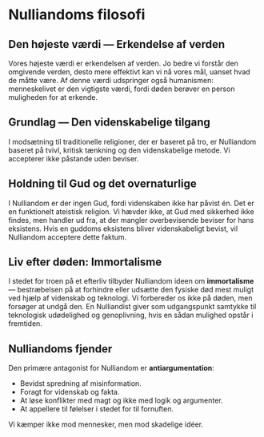# Nulliandoms filosofi

## Den højeste værdi — Erkendelse af verden

Vores højeste værdi er erkendelsen af verden. Jo bedre vi forstår den omgivende verden, desto mere effektivt kan vi nå vores mål, uanset hvad de måtte være. Af denne værdi udspringer også humanismen: menneskelivet er den vigtigste værdi, fordi døden berøver en person muligheden for at erkende.

## Grundlag — Den videnskabelige tilgang

I modsætning til traditionelle religioner, der er baseret på tro, er Nulliandom baseret på tvivl, kritisk tænkning og den videnskabelige metode. Vi accepterer ikke påstande uden beviser.

## Holdning til Gud og det overnaturlige

I Nulliandom er der ingen Gud, fordi videnskaben ikke har påvist én. Det er en funktionelt ateistisk religion. Vi hævder ikke, at Gud med sikkerhed ikke findes, men handler ud fra, at der mangler overbevisende beviser for hans eksistens. Hvis en guddoms eksistens bliver videnskabeligt bevist, vil Nulliandom acceptere dette faktum.

## Liv efter døden: Immortalisme

I stedet for troen på et efterliv tilbyder Nulliandom ideen om **immortalisme** — bestræbelsen på at forhindre eller udsætte den fysiske død mest muligt ved hjælp af videnskab og teknologi. Vi forbereder os ikke på døden, men forsøger at undgå den. En Nulliandist giver som udgangspunkt samtykke til teknologisk udødelighed og genoplivning, hvis en sådan mulighed opstår i fremtiden.

## Nulliandoms fjender

Den primære antagonist for Nulliandom er **antiargumentation**:

- Bevidst spredning af misinformation.
- Foragt for videnskab og fakta.
- At løse konflikter med magt og ikke med logik og argumenter.
- At appellere til følelser i stedet for til fornuften.

Vi kæmper ikke mod mennesker, men mod skadelige idéer.